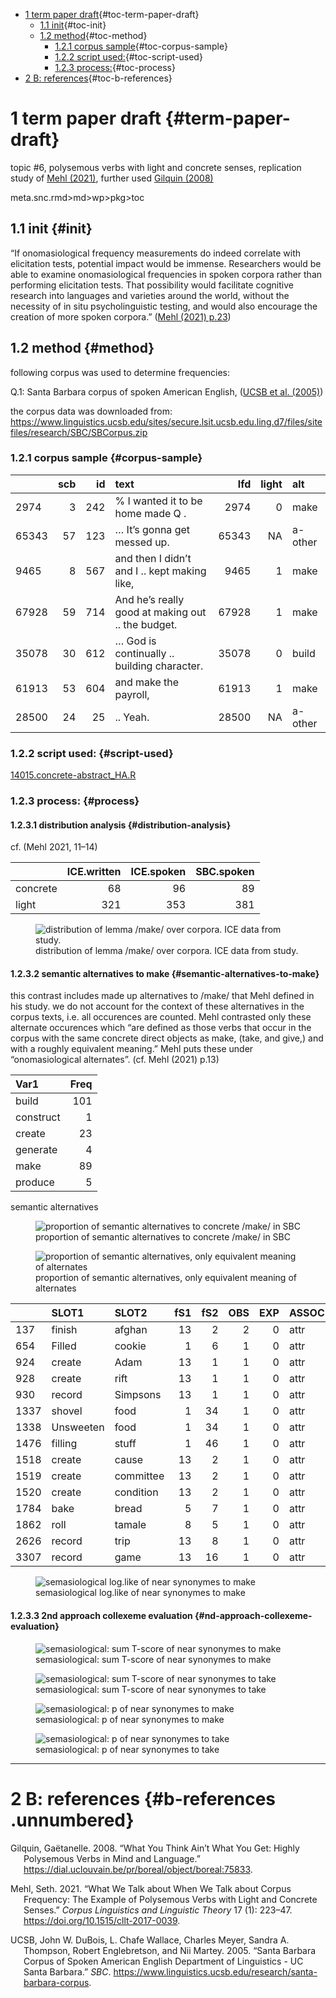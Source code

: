 -   [1 term paper draft](#term-paper-draft){#toc-term-paper-draft}
    -   [1.1 init](#init){#toc-init}
    -   [1.2 method](#method){#toc-method}
        -   [1.2.1 corpus sample](#corpus-sample){#toc-corpus-sample}
        -   [1.2.2 script used:](#script-used){#toc-script-used}
        -   [1.2.3 process:](#process){#toc-process}
-   [2 B: references](#b-references){#toc-b-references}

# 1 term paper draft {#term-paper-draft}

topic \#6, polysemous verbs with light and concrete senses, replication study of [Mehl (2021)](https://doi.org/10.1515/cllt-2017-0039), further used [Gilquin (2008)](https://dial.uclouvain.be/pr/boreal/object/boreal:75833)

meta.snc.rmd&gt;md&gt;wp&gt;pkg&gt;toc

## 1.1 init {#init}

“If onomasiological frequency measurements do indeed correlate with elicitation tests, potential impact would be immense. Researchers would be able to examine onomasiological frequencies in spoken corpora rather than performing elicitation tests. That possibility would facilitate cognitive research into languages and varieties around the world, without the necessity of in situ psycholinguistic testing, and would also encourage the creation of more spoken corpora.” ([Mehl (2021) p.23](https://doi.org/10.1515/cllt-2017-0039))

## 1.2 method {#method}

following corpus was used to determine frequencies:

Q.1: Santa Barbara corpus of spoken American English, ([UCSB et al. (2005)](https://www.linguistics.ucsb.edu/research/santa-barbara-corpus))

the corpus data was downloaded from: <https://www.linguistics.ucsb.edu/sites/secure.lsit.ucsb.edu.ling.d7/files/sitefiles/research/SBC/SBCorpus.zip>

### 1.2.1 corpus sample {#corpus-sample}

|       | scb |  id | text                                              |   lfd | light | alt     |
|:-----|----:|----:|:---------------------------------------|-----:|-----:|:-------|
| 2974  |   3 | 242 | % I wanted it to be home made Q .                 |  2974 |     0 | make    |
| 65343 |  57 | 123 | … It’s gonna get messed up.                       | 65343 |    NA | a-other |
| 9465  |   8 | 567 | and then I didn’t and I .. kept making like,      |  9465 |     1 | make    |
| 67928 |  59 | 714 | And he’s really good at making out .. the budget. | 67928 |     1 | make    |
| 35078 |  30 | 612 | … God is continually .. building character.       | 35078 |     0 | build   |
| 61913 |  53 | 604 | and make the payroll,                             | 61913 |     1 | make    |
| 28500 |  24 |  25 | .. Yeah.                                          | 28500 |    NA | a-other |

### 1.2.2 script used: {#script-used}

[14015.concrete-abstract_HA.R](https://github.com/esteeschwarz/SPUND-LX/blob/main/corpusLX/14015-HA/14015.concrete-abstract_HA.R)

### 1.2.3 process: {#process}

#### 1.2.3.1 distribution analysis {#distribution-analysis}

cf. (Mehl 2021, 11–14)

|          | ICE.written | ICE.spoken | SBC.spoken |
|:---------|------------:|-----------:|-----------:|
| concrete |          68 |         96 |         89 |
| light    |         321 |        353 |        381 |

<figure>
<img src="README_files/figure-markdown_phpextra/fig-01-dist-1.png" alt="distribution of lemma /make/ over corpora. ICE data from study." />
<figcaption aria-hidden="true">distribution of lemma /make/ over corpora. ICE data from study.</figcaption>
</figure>

#### 1.2.3.2 semantic alternatives to make {#semantic-alternatives-to-make}

this contrast includes made up alternatives to /make/ that Mehl defined in his study. we do not account for the context of these alternatives in the corpus texts, i.e. all occurences are counted. Mehl contrasted only these alternate occurences which “are defined as those verbs that occur in the corpus with the same concrete direct objects as make, (take, and give,) and with a roughly equivalent meaning.” Mehl puts these under “onomasiological alternates”. (cf. Mehl (2021) p.13)

| Var1      | Freq |
|:----------|-----:|
| build     |  101 |
| construct |    1 |
| create    |   23 |
| generate  |    4 |
| make      |   89 |
| produce   |    5 |

semantic alternatives

<figure>
<img src="README_files/figure-markdown_phpextra/fig-02-alt-1.png" alt="proportion of semantic alternatives to concrete /make/ in SBC" />
<figcaption aria-hidden="true">proportion of semantic alternatives to concrete /make/ in SBC</figcaption>
</figure>

<figure>
<img src="README_files/figure-markdown_phpextra/fig-03-alt-1.png" alt="proportion of semantic alternatives, only equivalent meaning of alternates" />
<figcaption aria-hidden="true">proportion of semantic alternatives, only equivalent meaning of alternates</figcaption>
</figure>

|      | SLOT1     | SLOT2     | fS1 | fS2 | OBS | EXP | ASSOC | COLL.STR.LOGL | SIGNIF     |
|:-----|:---------|:---------|----:|----:|----:|----:|:------|-------------:|:-------|
| 137  | finish    | afghan    |  13 |   2 |   2 |   0 | attr  |      28.51461 | \*\*\*\*\* |
| 654  | Filled    | cookie    |   1 |   6 |   1 |   0 | attr  |      15.81813 | \*\*\*\*   |
| 924  | create    | Adam      |  13 |   1 |   1 |   0 | attr  |      14.17394 | \*\*\*     |
| 928  | create    | rift      |  13 |   1 |   1 |   0 | attr  |      14.17394 | \*\*\*     |
| 930  | record    | Simpsons  |  13 |   1 |   1 |   0 | attr  |      14.17394 | \*\*\*     |
| 1337 | shovel    | food      |   1 |  34 |   1 |   0 | attr  |      12.20185 | \*\*\*     |
| 1338 | Unsweeten | food      |   1 |  34 |   1 |   0 | attr  |      12.20185 | \*\*\*     |
| 1476 | filling   | stuff     |   1 |  46 |   1 |   0 | attr  |      11.58948 | \*\*\*     |
| 1518 | create    | cause     |  13 |   2 |   1 |   0 | attr  |      11.40296 | \*\*\*     |
| 1519 | create    | committee |  13 |   2 |   1 |   0 | attr  |      11.40296 | \*\*\*     |
| 1520 | create    | condition |  13 |   2 |   1 |   0 | attr  |      11.40296 | \*\*\*     |
| 1784 | bake      | bread     |   5 |   7 |   1 |   0 | attr  |      10.48243 | \*\*       |
| 1862 | roll      | tamale    |   8 |   5 |   1 |   0 | attr  |      10.19627 | \*\*       |
| 2626 | record    | trip      |  13 |   8 |   1 |   0 | attr  |       8.15687 | \*\*       |
| 3307 | record    | game      |  13 |  16 |   1 |   0 | attr  |       6.71671 | \*\*       |

<figure>
<img src="README_files/figure-markdown_phpextra/fig-04-sema-1.png" alt="semasiological log.like of near synonymes to make" />
<figcaption aria-hidden="true">semasiological log.like of near synonymes to make</figcaption>
</figure>

#### 1.2.3.3 2nd approach collexeme evaluation {#nd-approach-collexeme-evaluation}

<figure>
<img src="README_files/figure-markdown_phpextra/fig-05-sema-T-make-1.png" alt="semasiological: sum T-score of near synonymes to make" />
<figcaption aria-hidden="true">semasiological: sum T-score of near synonymes to make</figcaption>
</figure>

<figure>
<img src="README_files/figure-markdown_phpextra/fig-06-sema-T-take-1.png" alt="semasiological: sum T-score of near synonymes to take" />
<figcaption aria-hidden="true">semasiological: sum T-score of near synonymes to take</figcaption>
</figure>

<figure>
<img src="README_files/figure-markdown_phpextra/fig-07-sema-p-make-1.png" alt="semasiological: p of near synonymes to make" />
<figcaption aria-hidden="true">semasiological: p of near synonymes to make</figcaption>
</figure>

<figure>
<img src="README_files/figure-markdown_phpextra/fig-08-sema-p-take-1.png" alt="semasiological: p of near synonymes to take" />
<figcaption aria-hidden="true">semasiological: p of near synonymes to take</figcaption>
</figure>

------------------------------------------------------------------------

# 2 B: references {#b-references .unnumbered}

<div id="refs" class="references csl-bib-body hanging-indent" markdown="1">

<div id="ref-gilquin_what_2008" class="csl-entry" markdown="1">

Gilquin, Gaëtanelle. 2008. “What You Think Ain’t What You Get: Highly Polysemous Verbs in Mind and Language.” <https://dial.uclouvain.be/pr/boreal/object/boreal:75833>.

</div>

<div id="ref-mehl_what_2021" class="csl-entry" markdown="1">

Mehl, Seth. 2021. “What We Talk about When We Talk about Corpus Frequency: The Example of Polysemous Verbs with Light and Concrete Senses.” *Corpus Linguistics and Linguistic Theory* 17 (1): 223–47. <https://doi.org/10.1515/cllt-2017-0039>.

</div>

<div id="ref-ucsb_santa_2005" class="csl-entry" markdown="1">

UCSB, John W. DuBois, L. Chafe Wallace, Charles Meyer, Sandra A. Thompson, Robert Englebretson, and Nii Martey. 2005. “Santa Barbara Corpus of Spoken American English Department of Linguistics - UC Santa Barbara.” *SBC*. <https://www.linguistics.ucsb.edu/research/santa-barbara-corpus>.

</div>

</div>
